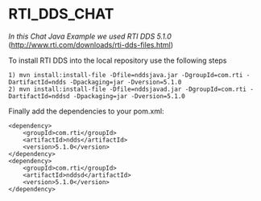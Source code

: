 RTI_DDS_CHAT
============

*In this Chat Java Example we used RTI DDS 5.1.0* (http://www.rti.com/downloads/rti-dds-files.html)

To install RTI DDS into the local repository use the following steps

    1) mvn install:install-file -Dfile=nddsjava.jar -DgroupId=com.rti -DartifactId=ndds -Dpackaging=jar -Dversion=5.1.0
    2) mvn install:install-file -Dfile=nddsjavad.jar -DgroupId=com.rti -DartifactId=nddsd -Dpackaging=jar -Dversion=5.1.0

Finally add the dependencies to your pom.xml:

    <dependency>
        <groupId>com.rti</groupId>
        <artifactId>ndds</artifactId>
        <version>5.1.0</version>
    </dependency>
    <dependency>
        <groupId>com.rti</groupId>
        <artifactId>nddsd</artifactId>
        <version>5.1.0</version>
    </dependency>

